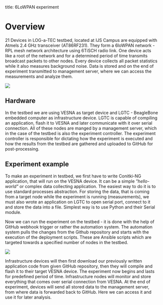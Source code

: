 title: 6LoWPAN experiment

<!-- vim: linebreak filetype=markdown expandtab ts=4 sw=4
-->

# Overview

21 Devices in LOG-a-TEC testbed, located at IJS Campus are equipped with Atmels 2.4 GHz transceiver (AT86RF231). They form a 6loWPAN network - RPL mesh network architecture using 6TiSCH radio link. One device acts like a root of the network and for a determined period of time transmits broadcast packets to other nodes. Every device collects all packet statistics while it also measures background noise. Data is stored and on the end of experiment transmitted to management server, where we can access the measurements and analyze them.

<img src="img/ex/6lowpan/experiment_overview.png">

## Hardware

In the testbed we are using VESNA as target device and LGTC - BeagleBone embedded computer as infrastructure device. LGTC is capable of compiling an application, flash it to VESNA and later communicate with it over serial connection.
All of these nodes are manged by a management server, which in the case of the testbed is also the experiment controller. The experiment controller is responsible for dictating how the experiment is executed and how the results from the testbed are gathered and uploaded to GitHub for post-processing.

## Experiment example

To make an experiment in testbed, we first have to write Conitki-NG application, that will run on the VESNA device. It can be a simple *"hello-world"* or complex data collecting application. The easiest way to do it is to use standard processes abstraction.
For storing the data, that is coming from a target node while the experiment is running (measurements), we must also wrote an application on LGTC to open serial port, connect to it and store the data into a file. Simplest way is to use Python and their Serial module.

Now we can run the experiment on the testbed - it is done with the help of GitHub webhook trigger or rather the automation system. The automation system pulls the changes from the Github repository and starts with the execution of the deployment scripts. These are Ansible scripts which are targeted towards a specified number of nodes in the testbed.

<img src="img/ex/6lowpan/experiment_workflow.png">

Infrastructure devices will then first download our previously written application code from given GitHub repository, then they will compile and flash it to their target VESNA device. The experiment now begins and lasts for predefined period of time.
Infrastructure nodes will monitor and store everything that comes over serial connection from VESNA. At the end of experiment, devices will send all stored data to the management server, from where data is forwarded back to GitHub. Here we can access it and use it for later analysis.
